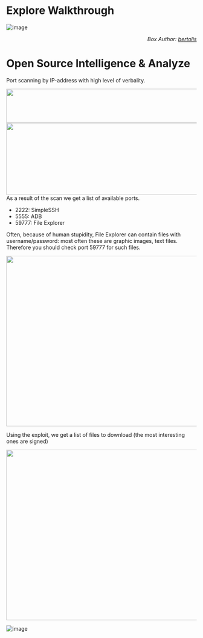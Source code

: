 # Explore Walkthrough
![image](https://user-images.githubusercontent.com/50168261/138621406-538ee1f4-cd1d-4ae9-a012-78f117f31f58.png)
<div align="right"><i>Box Author: <a href="https://www.hackthebox.eu/home/users/profile/27897">bertolis</a></i></div>

# Open Source Intelligence & Analyze

Port scanning by IP-address with high level of verbality.
<div align="center"><img src="https://user-images.githubusercontent.com/50168261/138760351-d0bdc521-3674-40a2-8c02-e238692178d5.png" width="650" 
  height="90"></a>
  </div>
<div align="center"><img src="https://user-images.githubusercontent.com/50168261/138760653-15254c35-4812-4600-8116-b403f6902f9f.png" width="650" 
  height="190"></a>
  </div>
As a result of the scan we get a list of available ports.

* 2222: SimpleSSH
* 5555: ADB
* 59777: File Explorer

Often, because of human stupidity, File Explorer can contain files with username/password: most often these are graphic images, text files. Therefore you should check port 59777 for such files. 
<div align="center"><img src="https://github.com/RdrStels/Practice-CTF/blob/main/HTB%20Machine/%5BEasy%5D/HTB_Explorer/Screenshot_2021-10-15_15-57-18.png?raw=true" width="1280" 
  height="450"></a>
  </div>
 

Using the exploit, we get a list of files to download (the most interesting ones are signed)
<div align="center"><img src="https://github.com/RdrStels/Practice-CTF/blob/main/HTB%20Machine/%5BEasy%5D/HTB_Explorer/Screenshot_2021-10-15_16-01-12.png?raw=true" width="680"
  height="450"></a>
  </div>
  
![image](https://github.com/RdrStels/Practice-CTF/blob/main/HTB%20Machine/%5BEasy%5D/HTB_Explorer/Screenshot_2021-10-15_16-08-57.png?raw=true)

